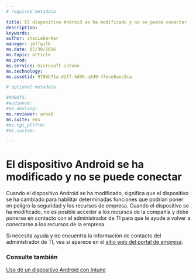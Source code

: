 ```yaml
---
# required metadata

title: El dispositivo Android se ha modificado y no se puede conectar | Microsoft Intune
description:
keywords:
author: staciebarker
manager: jeffgilb
ms.date: 05/30/2016
ms.topic: article
ms.prod:
ms.service: microsoft-intune
ms.technology:
ms.assetid: 9786b71a-d2ff-4d95-a2d9-47ece0aec8ca

# optional metadata

#ROBOTS:
#audience:
#ms.devlang:
ms.reviewer: arnab
ms.suite: ems
#ms.tgt_pltfrm:
#ms.custom:

---
```



# El dispositivo Android se ha modificado y no se puede conectar

Cuando el dispositivo Android se ha modificado, significa que el dispositivo se ha cambiado para habilitar determinadas funciones que podrían poner en peligro la seguridad y los recursos de empresa. Cuando el dispositivo se ha modificado, no es posible acceder a los recursos de la compañía y debe ponerse en contacto con el administrador de TI para que le ayude a volver a conectarse a los recursos de la empresa.

Si necesita ayuda y no encuentra la información de contacto del administrador de TI, vea si aparece en el [sitio web del portal de empresa](http://portal.manage.microsoft.com).

### Consulte también
[Uso de un dispositivo Android con Intune](using-your-android-device-with-intune.md)

<!--HONumber=Jun16_HO1-->


